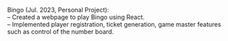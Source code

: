 Bingo (Jul. 2023, Personal Project): <br> 
– Created a webpage to play Bingo using React. <br>
– Implemented player registration, ticket generation, game master features such as control of the number board. <br>
